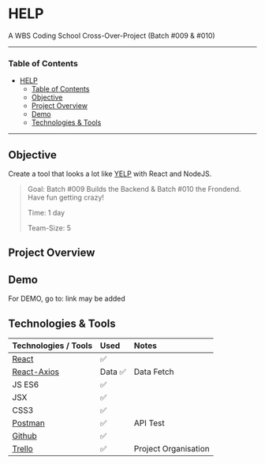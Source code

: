 # HELP
A WBS Coding School Cross-Over-Project (Batch #009 & #010)

---

### Table of Contents

- [HELP](#help)
    - [Table of Contents](#table-of-contents)
  - [Objective](#objective)
  - [Project Overview](#project-overview)
  - [Demo](#demo)
  - [Technologies & Tools](#technologies--tools)

---

## Objective

Create a tool that looks a lot like [YELP](https://www.yelp.de/berlin) with React and NodeJS.

> Goal: Batch #009 Builds the Backend & Batch #010 the Frondend. Have fun getting crazy!
>
> Time: 1 day 
> 
> Team-Size: 5


## Project Overview


## Demo

For DEMO, go to: link may be added []()

## Technologies & Tools

| Technologies / Tools | Used | Notes |
| :------------------- | :--- | :---- |
| [React](https://reactjs.org)| :white_check_mark:   |       |
| [React-Axios](https://github.com/sheaivey/react-axios)| Data :white_check_mark:     |   Data Fetch    |
| JS ES6               | :white_check_mark:   |       |
| JSX                  | :white_check_mark:   |       |
| CSS3                 | :white_check_mark:   |       |
| [Postman](https://www.postman.com) | :white_check_mark: | API Test|
| [Github](https://github.com)| :white_check_mark:   |       |
| [Trello](https://trello.com/b/wcvE9jJZ/contentful-react)| :white_check_mark:   |   Project Organisation    |
